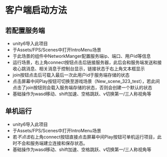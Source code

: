 # 客户端启动方法

## 若配置服务端

- unity6导入此项目
- 于Assets/FPS/Scenes中打开IntroMenu场景
- 于此场景的组件中NetworkManger配置服务端ip、端口、用户id等信息
- 运行场景，右上角connect按钮点击后链接服务器，此后会和服务端发送和接收心跳消息、相关消息于控制台显示，链接状态于右上角文本框显示
- join按钮点击后可载入最后一次此用户id于服务端存储的状态
- 点击屏幕中间Play按钮可切换至游戏场景（New_scene_323_test），若此间点击了join按钮则会载入服务端存储的状态，否则会创建一个默认的状态
- 基础操作为wasd移动、shift加速、空格跳跃、v切换第一/三人称视角等

## 单机运行

- unity6导入此项目
- 于Assets/FPS/Scenes中打开IntroMenu场景
- 若*不点击*右上角connect按钮直接点击屏幕中间Play按钮可单机运行项目，此时不会和服务端建立连接和保存状态。
- 基础操作为wasd移动、shift加速、空格跳跃、v切换第一/三人称视角等   


